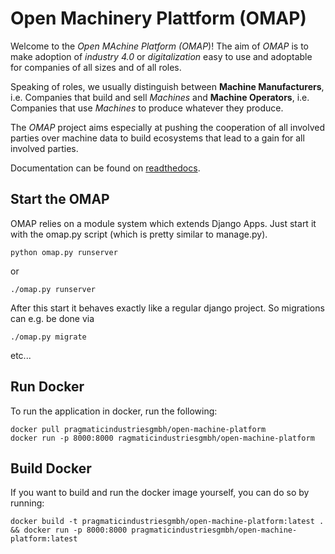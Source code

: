 # Open Machinery Plattform (OMAP)

Welcome to the *Open MAchine Platform (OMAP*)!
The aim of *OMAP* is to make adoption of *industry 4.0* or *digitalization* easy to use and adoptable for companies of all sizes and of all roles.

Speaking of roles, we usually distinguish between **Machine Manufacturers**, i.e. Companies that build and sell *Machines* and **Machine Operators**, i.e. Companies that use *Machines* to produce whatever they produce.

The *OMAP* project aims especially at pushing the cooperation of all involved parties over machine data to build ecosystems that lead to a gain for all involved parties.

Documentation can be found on [readthedocs](https://omap.readthedocs.io/en/latest/).

## Start the OMAP

OMAP relies on a module system which extends Django Apps.
Just start it with the omap.py script (which is pretty similar to manage.py).

```
python omap.py runserver
```
or
```
./omap.py runserver
```

After this start it behaves exactly like a regular django project.
So migrations can e.g. be done via
```
./omap.py migrate
```
etc...

## Run Docker

To run the application in docker, run the following:
```
docker pull pragmaticindustriesgmbh/open-machine-platform
docker run -p 8000:8000 ragmaticindustriesgmbh/open-machine-platform
```
## Build Docker

If you want to build and run the docker image yourself, you can do so by running:
```
docker build -t pragmaticindustriesgmbh/open-machine-platform:latest . && docker run -p 8000:8000 pragmaticindustriesgmbh/open-machine-platform:latest
```
